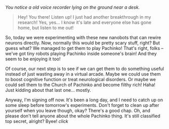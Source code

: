 *You notice a old voice recorder lying on the ground near a desk.*

>Hey! You there! Listen up! I just had another breakthrough in my research! Yes, yes... I know it's late and everyone else has gone home, but listen to me out!

So, today we were experimenting with these new nanobots that can rewire neurons directly. Now, normally this would be pretty scary stuff, right? But guess what? We managed to get them to play Pachinko! That's right, folks – we've got tiny robots playing Pachinko inside someone's brain! And they seem to be enjoying it too!

Of course, our next step is to see if we can get them to do something useful instead of just wasting away in a virtual arcade. Maybe we could use them to boost cognitive function or treat neurological disorders. Or maybe we could sell them to the Church of Pachinko and become filthy rich! Haha! Just kidding about that last one... mostly.

Anyway, I'm signing off now. It's been a long day, and I need to catch up on some sleep before tomorrow's experiments. Don't forget to clean up after yourself when you leave though, okay? There's a good chap. Oh, and please don't tell anyone about the whole Pachinko thing. It's still classified top secret, alright? Byee! *click*
